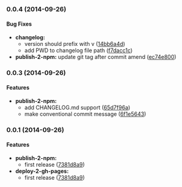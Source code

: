### 0.0.4 (2014-09-26)


#### Bug Fixes

* **changelog:**
  * version should prefix with v ([14bb6a4d](https://github.com/tomchentw/tomchentw-npm-dev/commit/14bb6a4db074cc76fdf511332ff7a3499aa355dc))
  * add PWD to changelog file path ([f7dacc1c](https://github.com/tomchentw/tomchentw-npm-dev/commit/f7dacc1c68cdc4e8394624f76b5e5c939bd23704))
* **publish-2-npm:** update git tag after commit amend ([ec74e800](https://github.com/tomchentw/tomchentw-npm-dev/commit/ec74e8009ff669b6e47b77bfdb25245470371a66))


### 0.0.3 (2014-09-26)


#### Features

* **publish-2-npm:**
  * add CHANGELOG.md support ([65d7f96a](https://github.com/tomchentw/tomchentw-npm-dev/commit/65d7f96aa2dd59eef4882ec8e635f0b5049488f6))
  * make conventional commit message ([6f1e5643](https://github.com/tomchentw/tomchentw-npm-dev/commit/6f1e564342e8e493bd06b1d4408231d4ee76782b))


### 0.0.1 (2014-09-26)


#### Features

* **publish-2-npm:**
  * first release ([7381d8a9](https://github.com/tomchentw/tomchentw-npm-dev/commit/7381d8a9127cfebacaca5133aa3f2f7693918001))
* **deploy-2-gh-pages:**
  * first release ([7381d8a9](https://github.com/tomchentw/tomchentw-npm-dev/commit/7381d8a9127cfebacaca5133aa3f2f7693918001))

